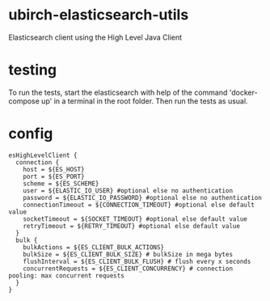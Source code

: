 # ubirch-elasticsearch-utils
Elasticsearch client using the High Level Java Client


# testing

To run the tests, start the elasticsearch with help of the command 
'docker-compose up' in a terminal in the root folder. Then run the 
tests as usual.

# config

```
esHighLevelClient {
  connection {
    host = ${ES_HOST}
    port = ${ES_PORT}
    scheme = ${ES_SCHEME}
    user = ${ELASTIC_IO_USER} #optional else no authentication
    password = ${ELASTIC_IO_PASSWORD} #optional else no authentication
    connectionTimeout = ${CONNECTION_TIMEOUT} #optional else default value 
    socketTimeout = ${SOCKET_TIMEOUT} #optional else default value
    retryTimeout = ${RETRY_TIMEOUT} #optional else default value
  }
  bulk {
    bulkActions = ${ES_CLIENT_BULK_ACTIONS}
    bulkSize = ${ES_CLIENT_BULK_SIZE} # bulkSize in mega bytes
    flushInterval = ${ES_CLIENT_BULK_FLUSH} # flush every x seconds
    concurrentRequests = ${ES_CLIENT_CONCURRENCY} # connection pooling: max concurrent requests
  }
}
```

